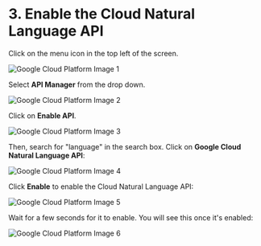 # 3. Enable the Cloud Natural Language API

Click on the menu icon in the top left of the screen.

![Google Cloud Platform Image 1](https://codelabs.developers.google.com/codelabs/cloud-nl-intro/img/742dc285f86cdd1f.png)

Select **API Manager** from the drop down.

![Google Cloud Platform Image 2](https://codelabs.developers.google.com/codelabs/cloud-nl-intro/img/4cafd05ec8d75ebf.png)

Click on **Enable API**.

![Google Cloud Platform Image 3](https://codelabs.developers.google.com/codelabs/cloud-nl-intro/img/b89ac55cfe522b88.png)

Then, search for "language" in the search box. Click on **Google Cloud Natural Language API**:

![Google Cloud Platform Image 4](https://codelabs.developers.google.com/codelabs/cloud-nl-intro/img/eedf4d1120135223.png)

Click **Enable** to enable the Cloud Natural Language API:

![Google Cloud Platform Image 5](https://codelabs.developers.google.com/codelabs/cloud-nl-intro/img/d19e531cb8a5e719.png)

Wait for a few seconds for it to enable. You will see this once it's enabled:

![Google Cloud Platform Image 6](https://codelabs.developers.google.com/codelabs/cloud-nl-intro/img/33d0985404b64e9a.png)